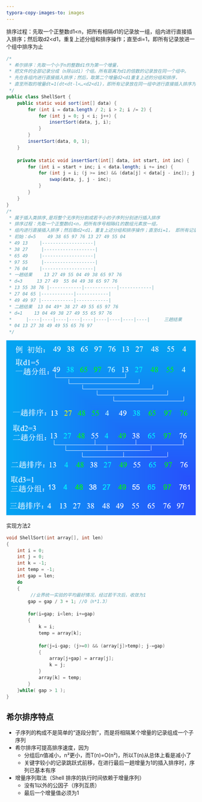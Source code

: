 ```yaml
---
typora-copy-images-to: images
---
```


排序过程：先取一个正整数d1<n，把所有相隔d1的记录放一组，组内进行直接插入排序；然后取d2<d1，重复上述分组和排序操作；直至di=1，即所有记录放进一个组中排序为止

```java
/*
 * 希尔排序：先取一个小于n的整数d1作为第一个增量，
 * 把文件的全部记录分成（n除以d1）个组。所有距离为d1的倍数的记录放在同一个组中。
 * 先在各组内进行直接插入排序；然后，取第二个增量d2<d1重复上述的分组和排序，
 * 直至所取的增量dt=1(dt<dt-l<…<d2<d1)，即所有记录放在同一组中进行直接插入排序为止。 
 */
public class ShellSort {
	public static void sort(int[] data) {
		for (int i = data.length / 2; i > 2; i /= 2) {
			for (int j = 0; j < i; j++) {
				insertSort(data, j, i);
			}
		}
		insertSort(data, 0, 1);
	}

	private static void insertSort(int[] data, int start, int inc) {
		for (int i = start + inc; i < data.length; i += inc) {
			for (int j = i; (j >= inc) && (data[j] < data[j - inc]); j -= inc) {
				swap(data, j, j - inc);
			}
		}
	}
}
/*
 * 属于插入类排序,是将整个无序列分割成若干小的子序列分别进行插入排序 　　 
 * 排序过程：先取一个正整数d1<n，把所有序号相隔d1的数组元素放一组，
 * 组内进行直接插入排序；然后取d2<d1，重复上述分组和排序操作；直至di=1， 即所有记录放进一个组中排序为止 　　 
 * 初始：d=5 　　49 38 65 97 76 13 27 49 55 04 　　 
 * 49 13 　　|-------------------| 　　 
 * 38 27     |-------------------| 　　 
 * 65 49 　　|-------------------| 　　 
 * 97 55     |-------------------| 　　 
 * 76 04 　　|-------------------| 　　 
 * 一趟结果 　　13 27 49 55 04 49 38 65 97 76 　　 
 * d=3 　　 13 27 49  55 04 49 38 65 97 76 　　 
 * 13 55 38 76 |------------|------------|------------| 　　 
 * 27 04 65 |------------|------------| 　　 
 * 49 49 97 |------------|------------| 　　
 * 二趟结果  13 04 49* 38 27 49 55 65 97 76 　　 
 * d=1 　　13 04 49 38 27 49 55 65 97 76
 * 　　 |----|----|----|----|----|----|----|----|----| 　　 三趟结果 　　
 * 04 13 27 38 49 49 55 65 76 97
 */
```

![1501858734957](images/1501858734957.png)

实现方法2

```c++
void ShellSort(int array[], int len)
{
	int i = 0;
	int j = 0;
	int k = -1;
	int temp = -1;
	int gap = len;
	do
	{
		 //业界统一实验的平均最好情况，经过若干次后，收敛为1
		gap = gap / 3 + 1; //O（n*1.3）
	
		for(i=gap; i<len; i+=gap)
		{
			k = i;
			temp = array[k];

			for(j=i-gap; (j>=0) && (array[j]>temp); j-=gap)
			{
				array[j+gap] = array[j];
				k = j;
			}
			array[k] = temp;
		}
	}while( gap > 1 );
}
```

## 希尔排序特点

- 子序列的构成不是简单的“逐段分割”，而是将相隔某个增量的记录组成一个子序列
- 希尔排序可提高排序速度，因为
  - 分组后n值减小，n²更小，而T(n)=O(n²)，所以T(n)从总体上看是减小了
  - 关键字较小的记录跳跃式前移，在进行最后一趟增量为1的插入排序时，序列已基本有序
- 增量序列取法（Shell 排序的执行时间依赖于增量序列）
  - 没有1以外的公因子（序列互质）
  - 最后一个增量值必须为1